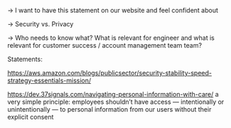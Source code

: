 -> I want to have this statement on our website and feel confident about


-> Security vs. Privacy



-> Who needs to know what? What is relevant for engineer and what is relevant for customer success / account management team team? 




Statements:

https://aws.amazon.com/blogs/publicsector/security-stability-speed-strategy-essentials-mission/


https://dev.37signals.com/navigating-personal-information-with-care/
a very simple principle: employees shouldn’t have access — intentionally or unintentionally — to personal information from our users without their explicit consent

